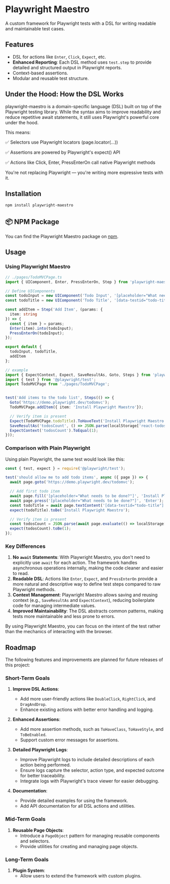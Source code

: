 # Playwright Maestro

A custom framework for Playwright tests with a DSL for writing readable and maintainable test cases.

## Features
- DSL for actions like `Enter`, `Click`, `Expect`, etc.
- **Enhanced Reporting**: Each DSL method uses `test.step` to provide detailed and structured output in Playwright reports.
- Context-based assertions.
- Modular and reusable test structure.


## Under the Hood: How the DSL Works
playwright-maestro is a domain-specific language (DSL) built on top of the Playwright testing library. While the syntax aims to improve readability and reduce repetitive await statements, it still uses Playwright's powerful core under the hood.

This means:

✅ Selectors use Playwright locators (page.locator(...))

✅ Assertions are powered by Playwright's expect() API

✅ Actions like Click, Enter, PressEnterOn call native Playwright methods

You're not replacing Playwright — you're writing more expressive tests with it.

## Installation
```bash
npm install playwright-maestro
```

## 📦 NPM Package

You can find the Playwright Maestro package on [npm](https://www.npmjs.com/package/playwright-maestro).

## Usage

### Using Playwright Maestro

```typescript
// ./pages/TodoMVCPage.ts
import { UIComponent, Enter, PressEnterOn, Step } from 'playwright-maestro';

// Define UIComponents
const todoInput = new UIComponent('Todo Input', '[placeholder="What needs to be done?"]');
const todoTitle = new UIComponent('Todo Title', '[data-testid="todo-title"]');

const addItem = Step('Add Item', (params: {
  item: string
}) => {
  const { item } = params;
  Enter(item).into(todoInput);
  PressEnterOn(todoInput); 
});

export default {
  todoInput, todoTitle,
  addItem
};

// example
import { ExpectContext, Expect, SaveResultAs, Goto, Steps } from 'playwright-maestro';
import { test } from '@playwright/test'; 
import TodoMVCPage from './pages/TodoMVCPage';


test('Add items to the todo list', Steps(() => {
  Goto('https://demo.playwright.dev/todomvc');
  TodoMVCPage.addItem({ item: 'Install Playwright Maestro'});

  // Verify item is present
  Expect(TodoMVCPage.todoTitle).ToHaveText('Install Playwright Maestro');
  SaveResultAs('todosCount', () => JSON.parse(localStorage['react-todos']).length);
  ExpectContext('todosCount').ToEqual(1);
}));
```

### Comparison with Plain Playwright

Using plain Playwright, the same test would look like this:

```javascript
const { test, expect } = require('@playwright/test');

test('should allow me to add todo items', async ({ page }) => {
  await page.goto('https://demo.playwright.dev/todomvc');

  // Add first todo item
  await page.fill('[placeholder="What needs to be done?"]', 'Install Playwright Maestro');
  await page.press('[placeholder="What needs to be done?"]', 'Enter');
  const todoTitle = await page.textContent('[data-testid="todo-title"]');
  expect(todoTitle).toBe('Install Playwright Maestro');

  // Verify item is present
  const todosCount = JSON.parse(await page.evaluate(() => localStorage['react-todos'])).length;
  expect(todosCount).toBe(1);
});
```

### Key Differences

1. **No `await` Statements**: With Playwright Maestro, you don't need to explicitly use `await` for each action. The framework handles asynchronous operations internally, making the code cleaner and easier to read.
2. **Readable DSL**: Actions like `Enter`, `Expect`, and `PressEnterOn` provide a more natural and descriptive way to define test steps compared to raw Playwright methods.
3. **Context Management**: Playwright Maestro allows saving and reusing context (e.g., `SaveResultAs` and `ExpectContext`), reducing boilerplate code for managing intermediate values.
4. **Improved Maintainability**: The DSL abstracts common patterns, making tests more maintainable and less prone to errors.

By using Playwright Maestro, you can focus on the intent of the test rather than the mechanics of interacting with the browser.

## Roadmap

The following features and improvements are planned for future releases of this project:

### Short-Term Goals
1. **Improve DSL Actions**:
   - Add more user-friendly actions like `DoubleClick`, `RightClick`, and `DragAndDrop`.
   - Enhance existing actions with better error handling and logging.

2. **Enhanced Assertions**:
   - Add more assertion methods, such as `ToHaveClass`, `ToHaveStyle`, and `ToBeEnabled`.
   - Support custom error messages for assertions.

3. **Detailed Playwright Logs**:
   - Improve Playwright logs to include detailed descriptions of each action being performed.
   - Ensure logs capture the selector, action type, and expected outcome for better traceability.
   - Integrate logs with Playwright's trace viewer for easier debugging.

4. **Documentation**:
   - Provide detailed examples for using the framework.
   - Add API documentation for all DSL actions and utilities.

### Mid-Term Goals
1. **Reusable Page Objects**:
   - Introduce a `PageObject` pattern for managing reusable components and selectors.
   - Provide utilities for creating and managing page objects.


### Long-Term Goals
1. **Plugin System**:
   - Allow users to extend the framework with custom plugins.

